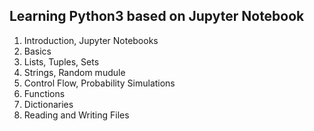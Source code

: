 ## Learning Python3 based on Jupyter Notebook
1. Introduction, Jupyter Notebooks
2. Basics
3. Lists, Tuples, Sets
4. Strings, Random mudule
5. Control Flow, Probability Simulations
6. Functions
7. Dictionaries
8. Reading and Writing Files
